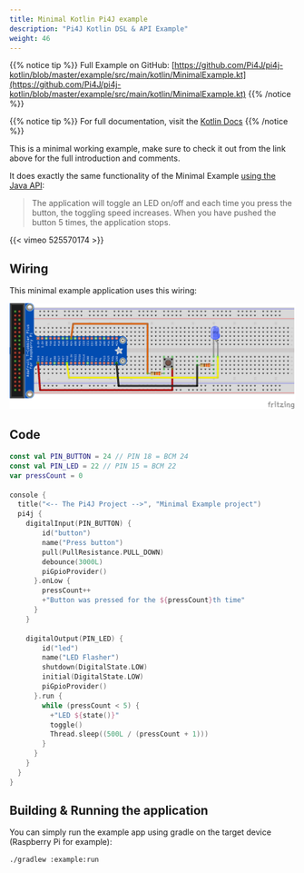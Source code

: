 ```yaml
---
title: Minimal Kotlin Pi4J example
description: "Pi4J Kotlin DSL & API Example"
weight: 46
---
```


{{% notice tip %}}
Full Example on GitHub: [https://github.com/Pi4J/pi4j-kotlin/blob/master/example/src/main/kotlin/MinimalExample.kt](https://github.com/Pi4J/pi4j-kotlin/blob/master/example/src/main/kotlin/MinimalExample.kt)
{{% /notice %}}

{{% notice tip %}}
For full documentation, visit the [Kotlin Docs](https://pi4j.com/kotlin/kotlin-api-docs/)
{{% /notice %}}

This is a minimal working example, make sure to check it out from the link above for the full introduction and comments.

It does exactly the same functionality of the Minimal Example [using the Java API](/getting-started/minimal-example-application/):

> The application will toggle an LED on/off and each time you press the button, the toggling speed increases. When you have pushed the button 5 times, the application stops.

{{< vimeo 525570174 >}}

## Wiring

This minimal example application uses this wiring:

![Wiring of a LED and button for the minimal example application](/assets/getting-started/minimal/led-button_bb.png)

## Code


```kotlin
const val PIN_BUTTON = 24 // PIN 18 = BCM 24
const val PIN_LED = 22 // PIN 15 = BCM 22
var pressCount = 0

console {
  title("<-- The Pi4J Project -->", "Minimal Example project")
  pi4j {
    digitalInput(PIN_BUTTON) {
        id("button")
        name("Press button")
        pull(PullResistance.PULL_DOWN)
        debounce(3000L)
        piGpioProvider()
      }.onLow {
        pressCount++
        +"Button was pressed for the ${pressCount}th time"
      }
    }
    
    digitalOutput(PIN_LED) {
        id("led")
        name("LED Flasher")
        shutdown(DigitalState.LOW)
        initial(DigitalState.LOW)
        piGpioProvider()
      }.run {
        while (pressCount < 5) {
          +"LED ${state()}"
          toggle()
          Thread.sleep((500L / (pressCount + 1)))
        }
      }
    }
  }
}
```

## Building & Running the application

You can simply run the example app using gradle on the target device (Raspberry Pi for example):
``` shell
./gradlew :example:run
```